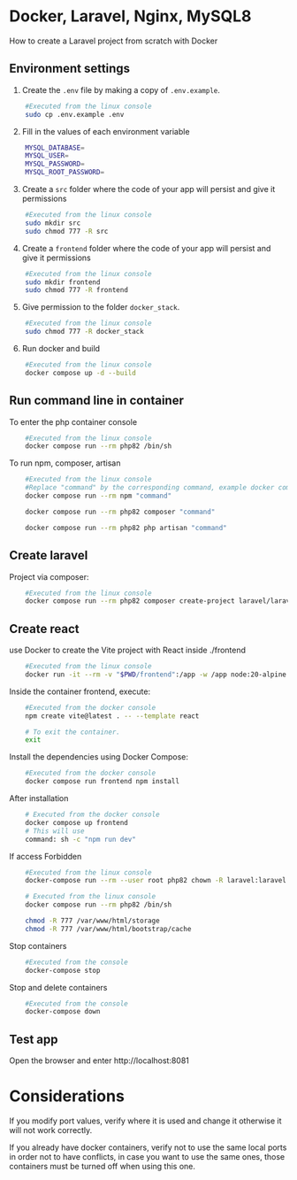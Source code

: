 # Docker, Laravel, Nginx, MySQL8

How to create a Laravel project from scratch with Docker

## Environment settings

1. Create the `.env` file by making a copy of `.env.example`.

```bash
    #Executed from the linux console
    sudo cp .env.example .env
```

2. Fill in the values of each environment variable

```bash
    MYSQL_DATABASE=
    MYSQL_USER=
    MYSQL_PASSWORD=
    MYSQL_ROOT_PASSWORD=
```

3. Create a `src` folder where the code of your app will persist and give it permissions

```bash
    #Executed from the linux console
    sudo mkdir src
    sudo chmod 777 -R src
```

4. Create a `frontend` folder where the code of your app will persist and give it permissions

```bash
    #Executed from the linux console
    sudo mkdir frontend
    sudo chmod 777 -R frontend
```

5. Give permission to the folder `docker_stack`.

```bash
    #Executed from the linux console
    sudo chmod 777 -R docker_stack
```

6. Run docker and build

```bash
    #Executed from the linux console
    docker compose up -d --build
```

## Run command line in container

To enter the php container console

```bash
    #Executed from the linux console
    docker compose run --rm php82 /bin/sh
```

To run npm, composer, artisan

```bash
    #Executed from the linux console
    #Replace "command" by the corresponding command, example docker compose run --rm php82 php artisan list
    docker compose run --rm npm "command"

    docker compose run --rm php82 composer "command"

    docker compose run --rm php82 php artisan "command"
```
## Create laravel 
Project via composer:

```bash
    #Executed from the linux console
    docker compose run --rm php82 composer create-project laravel/laravel .
```

## Create react 
use Docker to create the Vite project with React inside ./frontend

```bash
    #Executed from the linux console
    docker run -it --rm -v "$PWD/frontend":/app -w /app node:20-alpine sh

```

Inside the container frontend, execute:

```bash
    #Executed from the docker console
    npm create vite@latest . -- --template react

    # To exit the container.
    exit

```

Install the dependencies using Docker Compose:


```bash
    #Executed from the docker console
    docker compose run frontend npm install

```

After installation

```bash
    # Executed from the docker console
    docker compose up frontend
    # This will use
    command: sh -c "npm run dev"

```


If access Forbidden

```bash
    #Executed from the linux console
    docker-compose run --rm --user root php82 chown -R laravel:laravel /var/www/html

    # Executed from the linux console
    docker compose run --rm php82 /bin/sh

    chmod -R 777 /var/www/html/storage
    chmod -R 777 /var/www/html/bootstrap/cache

```

Stop containers

```bash
    #Executed from the console
    docker-compose stop

```

Stop and delete containers

```bash
    #Executed from the console
    docker-compose down

```

## Test app

Open the browser and enter http://localhost:8081

# Considerations

If you modify port values, verify where it is used and change it otherwise it will not work correctly.

If you already have docker containers, verify not to use the same local ports in order not to have conflicts, in case you want to use the same ones, those containers must be turned off when using this one.
